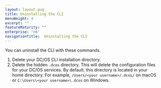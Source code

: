 ```yaml
---
layout: layout.pug
title: Uninstalling the CLI
menuWeight: 4
excerpt: ""
featureMaturity: ""
enterprise: 'no'
navigationTitle:  Uninstalling the CLI
---
```


<!-- This source repo for this topic is https://github.com/dcos/dcos-docs -->


You can uninstall the CLI with these commands.

1. Delete your DC/OS CLI installation directory.
1. Delete the hidden `.dcos` directory. This will delete the configuration files for your DC/OS services. By default, this directory is located in your home directory. For example, `/Users/<your username>/.dcos/` on macOS or `C:\Users\<your username>\.dcos` on Windows.
